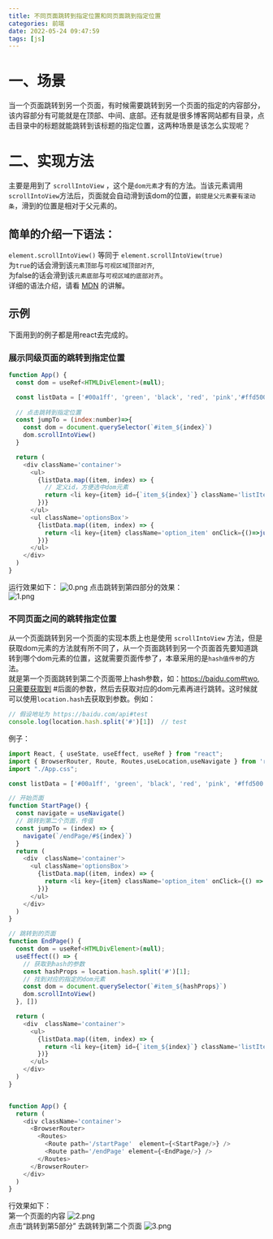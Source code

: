 ```yaml
---
title: 不同页面跳转到指定位置和同页面跳到指定位置
categories: 前端
date: 2022-05-24 09:47:59
tags: [js]
---
```

<script type="text/javascript" src="/js/bai.js"></script>

# 一、场景
当一个页面跳转到另一个页面，有时候需要跳转到另一个页面的指定的内容部分，该内容部分有可能就是在顶部、中间、底部。还有就是很多博客网站都有目录，点击目录中的标题就能跳转到该标题的指定位置，这两种场景是该怎么实现呢？
# 二、实现方法
主要是用到了 `scrollIntoView` ，这个是`dom元素`才有的方法。当该元素调用`scrollIntoView`方法后，页面就会自动滑到该dom的位置，`前提是父元素要有滚动条`，滑到的位置是相对于父元素的。
<!--more-->
## 简单的介绍一下语法：
`element.scrollIntoView()`  等同于 `element.scrollIntoView(true)`  
为`true`的话会滑到该`元素顶部`与`可视区域顶部对齐`,  
为false的话会滑到该`元素底部`与`可视区域的底部对齐`。  
详细的语法介绍，请看 [MDN](https://developer.mozilla.org/zh-CN/docs/Web/API/Element/scrollIntoView) 的讲解。

## 示例
下面用到的例子都是用react去完成的。
### 展示同级页面的跳转到指定位置
```js
function App() {
  const dom = useRef<HTMLDivElement>(null);

  const listData = ['#00a1ff', 'green', 'black', 'red', 'pink','#ffd500','#ff8800','#12886b','#9b0e7c']
 
  // 点击跳转到指定位置
  const jumpTo = (index:number)=>{
    const dom = document.querySelector(`#item_${index}`)
    dom.scrollIntoView()
  }

  return (
    <div className='container'>
      <ul>
        {listData.map((item, index) => {
          // 定义id，方便选中dom元素
          return <li key={item} id={`item_${index}`} className='listItem' style={{ backgroundColor: item }}>第{index + 1}部分</li>
        })}
      </ul>
      <ul className='optionsBox'>
        {listData.map((item, index) => {
          return <li key={item} className='option_item' onClick={()=>jumpTo(index)}>跳转到第{index + 1}部分</li>
        })}
      </ul>
    </div>
  )
}
```
运行效果如下： 
![0.png](/不同页面跳转到指定位置和同页面跳到指定位置/0.png)
点击跳转到第四部分的效果：  
![1.png](/不同页面跳转到指定位置和同页面跳到指定位置/1.png)  
### 不同页面之间的跳转指定位置
从一个页面跳转到另一个页面的实现本质上也是使用 `scrollIntoView` 方法，但是获取dom元素的方法就有所不同了，从一个页面跳转到另一个页面首先要知道跳转到哪个dom元素的位置，这就需要页面传参了，本章采用的是`hash值传参`的方法。  
就是第一个页面跳转到第二个页面带上hash参数，如：https://baidu.com#two,只需要获取到 #后面的参数，然后去获取对应的dom元素再进行跳转。这时候就可以使用`location.hash`去获取到参数。例如：  
```js
// 假设地址为 https://baidu.com/api#test
console.log(location.hash.split('#')[1])  // test
```
例子：
```js
import React, { useState, useEffect, useRef } from "react";
import { BrowserRouter, Route, Routes,useLocation,useNavigate } from 'react-router-dom'
import "./App.css";

const listData = ['#00a1ff', 'green', 'black', 'red', 'pink', '#ffd500', '#ff8800', '#12886b', '#9b0e7c']

// 开始页面
function StartPage() {
  const navigate = useNavigate()
  // 跳转到第二个页面，传值
  const jumpTo = (index) => {
    navigate(`/endPage/#${index}`)
  }
  return (
    <div  className='container'>
      <ul className='optionsBox'>
        {listData.map((item, index) => {
          return <li key={item} className='option_item' onClick={() => jumpTo(index)}>跳转到第{index + 1}部分</li>
        })}
      </ul>
    </div>
  )
}

// 跳转到的页面
function EndPage() {
  const dom = useRef<HTMLDivElement>(null);
  useEffect(() => {
    // 获取到hash的参数
    const hashProps = location.hash.split('#')[1];
    // 找到对应的指定的dom元素
    const dom = document.querySelector(`#item_${hashProps}`)
    dom.scrollIntoView()
  }, [])

  return (
    <div  className='container'>
      <ul>
        {listData.map((item, index) => {
          return <li key={item} id={`item_${index}`} className='listItem' style={{ backgroundColor: item }}>第{index + 1}部分</li>
        })}
      </ul>
    </div>
  )
}


function App() {
  return (
    <div className='container'>
      <BrowserRouter>
        <Routes>
          <Route path='/startPage'  element={<StartPage/>} />
          <Route path='/endPage' element={<EndPage/>} />
        </Routes>
      </BrowserRouter>
    </div>
  )
}
```
行效果如下：  
第一个页面的内容
![2.png](/不同页面跳转到指定位置和同页面跳到指定位置/2.png)  
点击“跳转到第5部分” 去跳转到第二个页面
![3.png](/不同页面跳转到指定位置和同页面跳到指定位置/3.png)  